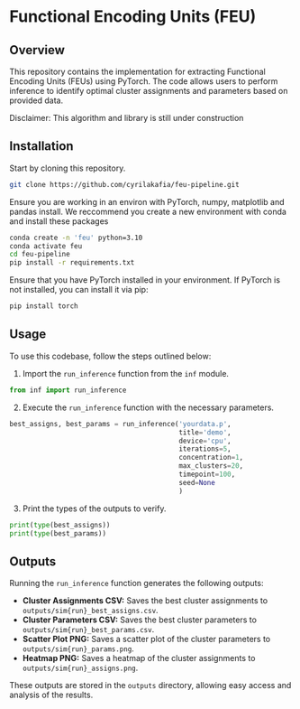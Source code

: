 # Functional Encoding Units (FEU)

## Overview

This repository contains the implementation for extracting Functional Encoding Units (FEUs) using PyTorch. The code allows users to perform inference to identify optimal cluster assignments and parameters based on provided data.

Disclaimer: This algorithm and library is still under construction

## Installation

Start by cloning this repository.

```bash
git clone https://github.com/cyrilakafia/feu-pipeline.git
```

Ensure you are working in an environ with PyTorch, numpy, matplotlib and pandas install. We reccommend you create a new environment with conda and install these packages

```bash
conda create -n 'feu' python=3.10
conda activate feu
cd feu-pipeline
pip install -r requirements.txt
```

Ensure that you have PyTorch installed in your environment. If PyTorch is not installed, you can install it via pip:

```bash
pip install torch
```

## Usage

To use this codebase, follow the steps outlined below:

1. Import the `run_inference` function from the `inf` module.

```python
from inf import run_inference
```

2. Execute the `run_inference` function with the necessary parameters.

```python
best_assigns, best_params = run_inference('yourdata.p', 
                                          title='demo', 
                                          device='cpu', 
                                          iterations=5, 
                                          concentration=1, 
                                          max_clusters=20, 
                                          timepoint=100, 
                                          seed=None
                                          )
```

3. Print the types of the outputs to verify.

```python
print(type(best_assigns))
print(type(best_params))
```

## Outputs

Running the `run_inference` function generates the following outputs:

- **Cluster Assignments CSV:** Saves the best cluster assignments to `outputs/sim{run}_best_assigns.csv`.
- **Cluster Parameters CSV:** Saves the best cluster parameters to `outputs/sim{run}_best_params.csv`.
- **Scatter Plot PNG:** Saves a scatter plot of the cluster parameters to `outputs/sim{run}_params.png`.
- **Heatmap PNG:** Saves a heatmap of the cluster assignments to `outputs/sim{run}_assigns.png`.

These outputs are stored in the `outputs` directory, allowing easy access and analysis of the results.